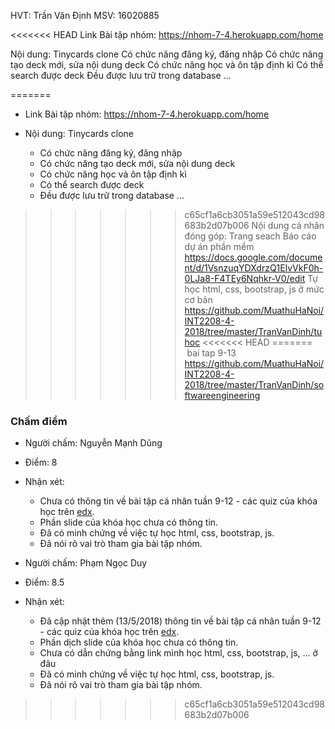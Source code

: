 HVT: Trần Văn Định
MSV: 16020885

<<<<<<< HEAD
Link Bài tập nhóm: https://nhom-7-4.herokuapp.com/home

  Nội dung: Tinycards clone
  Có chức năng đăng ký, đăng nhập
  Có chức năng tạo deck mới, sửa nội dung deck
  Có chức năng học và ôn tập định kì
  Có thể search được deck
  Đều được lưu trữ trong database
  ...
	
=======
- Link Bài tập nhóm: https://nhom-7-4.herokuapp.com/home

- Nội dung: Tinycards clone
  - Có chức năng đăng ký, đăng nhập
  - Có chức năng tạo deck mới, sửa nội dung deck
  - Có chức năng học và ôn tập định kì
  - Có thể search được deck
  - Đều được lưu trữ trong database
  ...

>>>>>>> c65cf1a6cb3051a59e512043cd98683b2d07b006
Nội dung cá nhân đóng góp:
  Trang seach
  Báo cáo dự án phần mềm 
    https://docs.google.com/document/d/1VsnzuqYDXdrzQ1ElvVkF0h-0LJa8-F4TEy6Nqhkr-V0/edit
  Tự học html, css, bootstrap, js ở mức cơ bản 
    https://github.com/MuathuHaNoi/INT2208-4-2018/tree/master/TranVanDinh/tuhoc
<<<<<<< HEAD
=======
    bai tap 9-13
    https://github.com/MuathuHaNoi/INT2208-4-2018/tree/master/TranVanDinh/softwareengineering

### Chấm điểm
- Người chấm: Nguyễn Mạnh Dũng
- Điểm: 8
- Nhận xét:
	- Chưa có thông tin về bài tập cá nhân tuần 9-12 - các quiz của khóa học trên [edx](https://www.edx.org/course/software-engineering-introduction-ubcx-softeng1x).
	- Phần slide của khóa học chưa có thông tin.
	- Đã có minh chứng về việc tự học html, css, bootstrap, js.
	- Đã nói rõ vai trò tham gia bài tập nhóm.

- Người chấm: Phạm Ngọc Duy
- Điểm: 8.5
- Nhận xét:
	- Đã cập nhật thêm (13/5/2018) thông tin về bài tập cá nhân tuần 9-12  - các quiz của khóa học trên [edx](https://www.edx.org/course/software-engineering-introduction-ubcx-softeng1x).
	- Phần dịch slide của khóa học chưa có thông tin.
	- Chưa có dẫn chứng bằng link mình học html, css, bootstrap, js, ... ở đâu
	- Đã có minh chứng về việc tự học html, css, bootstrap, js.
	- Đã nói rõ vai trò tham gia bài tập nhóm.
>>>>>>> c65cf1a6cb3051a59e512043cd98683b2d07b006
